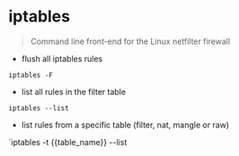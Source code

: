 # iptables

> Command line front-end for the Linux netfilter firewall

- flush all iptables rules

`iptables -F`

- list all rules in the filter table

`iptables --list`

- list rules from a specific table (filter, nat, mangle or raw)

`iptables -t {{table_name}} --list
